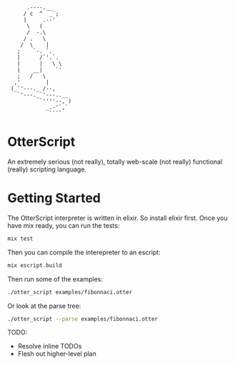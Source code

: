 ```
      .----.__
     / c  ^  _`;
     |     .--'
      \   (
      /  -.\
     / .   \
    /  \    |
   ;    `-. `.
   |      /`'.`.
   |      |   \ \
   |    __|    `'
   ;   /   \
  ,'        |
 (_`'---._ /--,
   `'---._`'---..__
          `''''--, )
            _.-'`,`
             ````
```

OtterScript
=================

An extremely serious (not really), totally web-scale (not really) functional (really) scripting language.

Getting Started
===============

The OtterScript interpreter is written in elixir. So install elixir first.
Once you have mix ready, you can run the tests:

```bash
mix test
```

Then you can compile the interepreter to an escript:

```bash
mix escript.build
```

Then run some of the examples:

```bash
./otter_script examples/fibonnaci.otter
```

Or look at the parse tree:

```bash
./otter_script --parse examples/fibonnaci.otter
```

TODO:
* Resolve inline TODOs
* Flesh out higher-level plan
